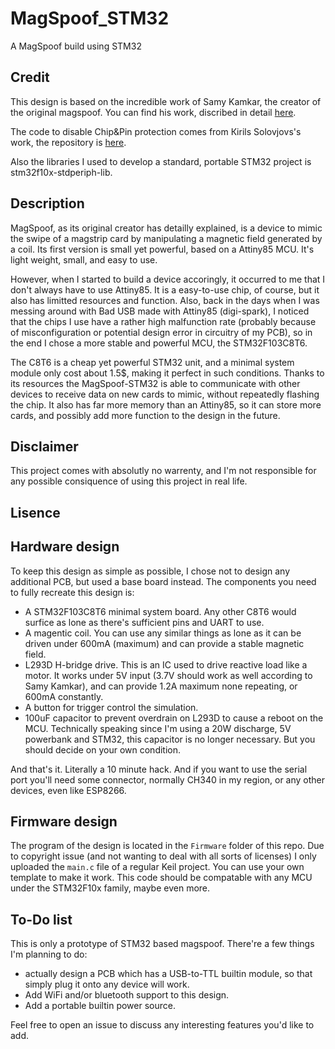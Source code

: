# MagSpoof_STM32

A MagSpoof build using STM32

## Credit

This design is based on the incredible work of Samy Kamkar, the creator of the original magspoof. You can find his work, discribed in detail [here](http://samy.pl/magspoof).

The code to disable Chip&Pin protection comes from Кirils Sоlovjоvs's work, the repository is [here](https://github.com/0ki/magspoof).

Also the libraries I used to develop a standard, portable STM32 project is stm32f10x-stdperiph-lib.

## Description

MagSpoof, as its original creator has detailly explained, is a device to mimic the swipe of a magstrip card by manipulating a magnetic field generated by a coil. Its first version is small yet powerful, based on a Attiny85 MCU. It's light weight, small, and easy to use.

However, when I started to build a device accoringly, it occurred to me that I don't always have to use Attiny85. It is a easy-to-use chip, of course, but it also has limitted resources and function. Also, back in the days when I was messing around with Bad USB made with Attiny85 (digi-spark), I noticed that the chips I use have a rather high malfunction rate (probably because of misconfiguration or potential design error in circuitry of my PCB), so in the end I chose a more stable and powerful MCU, the STM32F103C8T6.

The C8T6 is a cheap yet powerful STM32 unit, and a minimal system module only cost about 1.5$, making it perfect in such conditions. Thanks to its resources the MagSpoof-STM32 is able to communicate with other devices to receive data on new cards to mimic, without repeatedly flashing the chip. It also has far more memory than an Attiny85, so it can store more cards, and possibly add more function to the design in the future.

## Disclaimer

This project comes with absolutly no warrenty, and I'm not responsible for any possible consiquence of using this project in real life.

## Lisence

## Hardware design

To keep this design as simple as possible, I chose not to design any additional PCB, but used a base board instead. The components you need to fully recreate this design is:

- A STM32F103C8T6 minimal system board. Any other C8T6 would surfice as lone as there's sufficient pins and UART to use.
- A magentic coil. You can use any similar things as lone as it can be driven under 600mA (maximum) and can provide a stable magnetic field.
- L293D H-bridge drive. This is an IC used to drive reactive load like a motor. It works under 5V input (3.7V should work as well according to Samy Kamkar), and can provide 1.2A maximum none repeating, or 600mA constantly.
- A button for trigger control the simulation.
- 100uF capacitor to prevent overdrain on L293D to cause a reboot on the MCU. Technically speaking since I'm using a 20W discharge, 5V powerbank and STM32, this capacitor is no longer necessary. But you should decide on your own condition.

And that's it. Literally a 10 minute hack. And if you want to use the serial port you'll need some connector, normally CH340 in my region, or any other devices, even like ESP8266.

## Firmware design

The program of the design is located in the ``Firmware`` folder of this repo. Due to copyright issue (and not wanting to deal with all sorts of licenses) I only uploaded the ``main.c`` file of a regular Keil project. You can use your own template to make it work. This code should be compatable with any MCU under the STM32F10x family, maybe even more.

## To-Do list

This is only a prototype of STM32 based magspoof. There're a few things I'm planning to do:

- actually design a PCB which has a USB-to-TTL builtin module, so that simply plug it onto any device will work.
- Add WiFi and/or bluetooth support to this design.
- Add a portable builtin power source.

Feel free to open an issue to discuss any interesting features you'd like to add.
